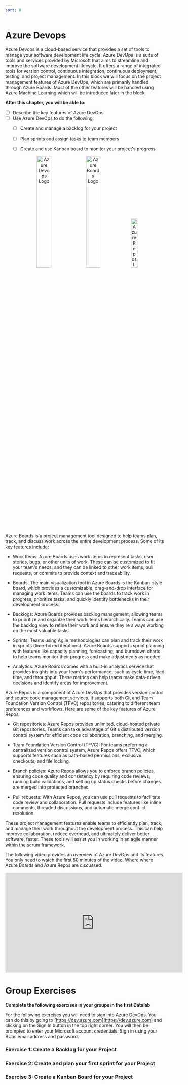 ```yaml
---
sort: 8
---
```


# Azure Devops

Azure Devops is a cloud-based service that provides a set of tools to manage your software development life cycle. 
Azure DevOps is a suite of tools and services provided by Microsoft that aims to streamline and improve the software development lifecycle. It offers a range of integrated tools for version control, continuous integration, continuous deployment, testing, and project management. In this block we will focus on the project management features of Azure DevOps, which are primarily handled through Azure Boards. Most of the other features will be handled using Azure Machine Learning which will be introduced later in the block.

__After this chapter, you will be able to:__

- [ ] Describe the key features of Azure DevOps
- [ ] Use Azure DevOps to do the following:
  - [ ] Create and manage a backlog for your project
  - [ ] Plan sprints and assign tasks to team members
  - [ ] Create and use Kanban board to monitor your project's progress


<div style="text-align:center">
<img src="https://zeevector.com/wp-content/uploads/Microsoft-Azure-DevOps-logo.png" alt="Azure Devops Logo" width="30%" > <img src="https://media.licdn.com/dms/image/D4D12AQH4aAEOi1BToQ/article-inline_image-shrink_400_744/0/1671963791772?e=1686182400&v=beta&t=XkwRl8tdw38kIp7_MiJP_WxcKzpAo3o-hNhn3bvPXbY" alt="Azure Boards Logo" width="30%" > <img src="https://media.licdn.com/dms/image/D4D12AQEm0hTxZ9Efag/article-inline_image-shrink_1000_1488/0/1671964375737?e=1686182400&v=beta&t=aiKbDhfKmyTWw_KdGxvN5gNetOwaPDtO_45k2doFezc" alt="Azure Repos Logo" width="20%" >
</div>


Azure Boards is a project management tool designed to help teams plan, track, and discuss work across the entire development process. Some of its key features include:

- Work Items: Azure Boards uses work items to represent tasks, user stories, bugs, or other units of work. These can be customized to fit your team's needs, and they can be linked to other work items, pull requests, or commits to provide context and traceability.

- Boards: The main visualization tool in Azure Boards is the Kanban-style board, which provides a customizable, drag-and-drop interface for managing work items. Teams can use the boards to track work in progress, prioritize tasks, and quickly identify bottlenecks in their development process.

- Backlogs: Azure Boards provides backlog management, allowing teams to prioritize and organize their work items hierarchically. Teams can use the backlog view to refine their work and ensure they're always working on the most valuable tasks.

- Sprints: Teams using Agile methodologies can plan and track their work in sprints (time-boxed iterations). Azure Boards supports sprint planning with features like capacity planning, forecasting, and burndown charts to help teams monitor their progress and make adjustments as needed.

- Analytics: Azure Boards comes with a built-in analytics service that provides insights into your team's performance, such as cycle time, lead time, and throughput. These metrics can help teams make data-driven decisions and identify areas for improvement.

Azure Repos is a component of Azure DevOps that provides version control and source code management services. It supports both Git and Team Foundation Version Control (TFVC) repositories, catering to different team preferences and workflows. Here are some of the key features of Azure Repos:

- Git repositories: Azure Repos provides unlimited, cloud-hosted private Git repositories. Teams can take advantage of Git's distributed version control system for efficient code collaboration, branching, and merging.

- Team Foundation Version Control (TFVC): For teams preferring a centralized version control system, Azure Repos offers TFVC, which supports features such as path-based permissions, exclusive checkouts, and file locking.

- Branch policies: Azure Repos allows you to enforce branch policies, ensuring code quality and consistency by requiring code reviews, running build validations, and setting up status checks before changes are merged into protected branches.

- Pull requests: With Azure Repos, you can use pull requests to facilitate code review and collaboration. Pull requests include features like inline comments, threaded discussions, and automatic merge conflict resolution.

These project management features enable teams to efficiently plan, track, and manage their work throughout the development process. This can help improve collaboration, reduce overhead, and ultimately deliver better software, faster. These tools will assist you in working in an agile manner within the scrum framework.

The following video provides an overview of Azure DevOps and its features. You only need to watch the first 50 minutes of the video. Where where Azure Boards and Azure Repos are discussed. 

<div style="text-align:center">
<iframe width="560" height="315" src="https://www.youtube.com/embed/DoWhZO7nbCY" title="YouTube video player" frameborder="0" allow="accelerometer; autoplay; clipboard-write; encrypted-media; gyroscope; picture-in-picture; web-share" allowfullscreen></iframe>
</div>


# Group Exercises 

__Complete the following exercises in your groups in the first Datalab__

For the following exercises you will need to sign into Azure DevOps. You can do this by going to [https://dev.azure.com](https://dev.azure.com) and clicking on the Sign In button in the top right corner. You will then be prompted to enter your Microsoft account credentials. Sign in using your BUas email address and password.

### Exercise 1: Create a Backlog for your Project

### Exercise 2: Create and plan your first sprint for your Project

### Exercise 3: Create a Kanban Board for your Project
